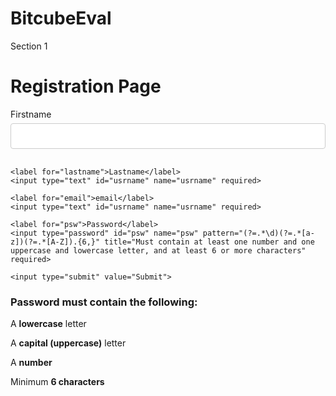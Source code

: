 # BitcubeEval
Section 1

<!DOCTYPE html>
<html>
<head>
<meta name="viewport" content="width=device-width, initial-scale=1">
<style>
/* Style all input fields */
input {
  width: 100%;
  padding: 12px;
  border: 1px solid #ccc;
  border-radius: 4px;
  box-sizing: border-box;
  margin-top: 6px;
  margin-bottom: 16px;
}

/* Style the submit button */
input[type=submit] {
  background-color: #4CAF50;
  color: white;
}

/* Style the container for inputs */
.container {
  background-color: #f1f1f1;
  padding: 20px;
}

/* The message box is shown when the user clicks on the password field */
#message {
  display:none;
  background: #f1f1f1;
  color: #000;
  position: relative;
  padding: 20px;
  margin-top: 10px;
}

#message p {
  padding: 10px 35px;
  font-size: 18px;
}

/* Add a green text color and a checkmark when the requirements are right */
.valid {
  color: green;
}

.valid:before {
  position: relative;
  left: -35px;
  content: "✔";
}

/* Add a red text color and an "x" when the requirements are wrong */
.invalid {
  color: red;
}

.invalid:before {
  position: relative;
  left: -35px;
  content: "✖";
}
</style>
</head>
<body>

<h1>Registration Page</h1>

<div class="container">
  <form action="/action_page.php">
    <label for="firstname">Firstname</label>
    <input type="text" id="usrname" name="usrname" required>
    
    <label for="lastname">Lastname</label>
    <input type="text" id="usrname" name="usrname" required>
    
    <label for="email">email</label>
    <input type="text" id="usrname" name="usrname" required>

    <label for="psw">Password</label>
    <input type="password" id="psw" name="psw" pattern="(?=.*\d)(?=.*[a-z])(?=.*[A-Z]).{6,}" title="Must contain at least one number and one uppercase and lowercase letter, and at least 6 or more characters" required>
    
    <input type="submit" value="Submit">
  </form>
</div>

<div id="message">
  <h3>Password must contain the following:</h3>
  <p id="letter" class="invalid">A <b>lowercase</b> letter</p>
  <p id="capital" class="invalid">A <b>capital (uppercase)</b> letter</p>
  <p id="number" class="invalid">A <b>number</b></p>
  <p id="length" class="invalid">Minimum <b>6 characters</b></p>
</div>
				
<script>
var myInput = document.getElementById("psw");
var letter = document.getElementById("letter");
var capital = document.getElementById("capital");
var number = document.getElementById("number");
var length = document.getElementById("length");

// When the user clicks on the password field, show the message box
myInput.onfocus = function() {
  document.getElementById("message").style.display = "block";
}

// When the user clicks outside of the password field, hide the message box
myInput.onblur = function() {
  document.getElementById("message").style.display = "none";
}

// When the user starts to type something inside the password field
myInput.onkeyup = function() {
  // Validate lowercase letters
  var lowerCaseLetters = /[a-z]/g;
  if(myInput.value.match(lowerCaseLetters)) {  
    letter.classList.remove("invalid");
    letter.classList.add("valid");
  } else {
    letter.classList.remove("valid");
    letter.classList.add("invalid");
  }
  
  // Validate capital letters
  var upperCaseLetters = /[A-Z]/g;
  if(myInput.value.match(upperCaseLetters)) {  
    capital.classList.remove("invalid");
    capital.classList.add("valid");
  } else {
    capital.classList.remove("valid");
    capital.classList.add("invalid");
  }

  // Validate numbers
  var numbers = /[0-9]/g;
  if(myInput.value.match(numbers)) {  
    number.classList.remove("invalid");
    number.classList.add("valid");
  } else {
    number.classList.remove("valid");
    number.classList.add("invalid");
  }
  
  // Validate length
  if(myInput.value.length >= 6) {
    length.classList.remove("invalid");
    length.classList.add("valid");
  } else {
    length.classList.remove("valid");
    length.classList.add("invalid");
  }
}
</script>

</body>
</html>
